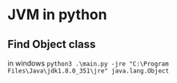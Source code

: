 # JVM in python


## Find Object class
in windows
`python3 .\main.py -jre "C:\Program Files\Java\jdk1.8.0_351\jre" java.lang.Object`